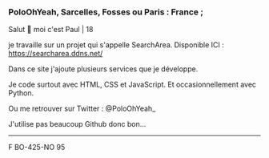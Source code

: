 ### PoloOhYeah, Sarcelles, Fosses ou Paris : France ;

Salut 👋 moi c'est Paul | 18

je travaille sur un projet qui s'appelle SearchArea.
Disponible ICI : https://searcharea.ddns.net/

Dans ce site j'ajoute plusieurs services que je développe.

Je code surtout avec HTML, CSS et JavaScript.
Et occasionnellement avec Python.

Ou me retrouver sur Twitter : @PoloOhYeah_

J'utilise pas beaucoup Github donc bon...
_______________
F  BO-425-NO 95
